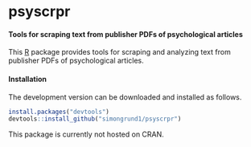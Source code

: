 # psyscrpr
#### Tools for scraping text from publisher PDFs of psychological articles

This [R](https://www.r-project.org/) package provides tools for scraping and analyzing text from publisher PDFs of psychological articles.

#### Installation

The development version can be downloaded and installed as follows.

```r
install.packages("devtools")
devtools::install_github("simongrund1/psyscrpr")
```

This package is currently not hosted on CRAN.
